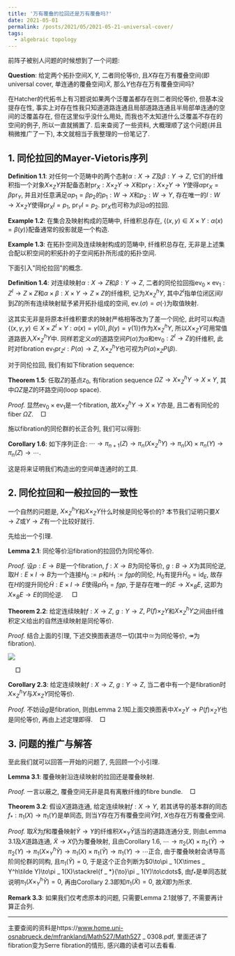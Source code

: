 ```yaml
---
title: '万有覆叠的拉回还是万有覆叠吗?'
date: 2021-05-01
permalink: /posts/2021/05/2021-05-21-universal-cover/
tags:
  - algebraic topology
---
```


前阵子被别人问题的时候想到了一个问题: 

**Question**: 给定两个拓扑空间$X,Y$, 二者同伦等价, 且$X$存在万有覆叠空间(即universal cover, 单连通的覆叠空间)$\tilde X$, 那么$Y$也存在万有覆叠空间吗? 

在Hatcher的代拓书上有习题说如果两个泛覆盖都存在则二者同伦等价, 但基本没提存在性, 事实上对存在性我只知道道路连通且局部道路连通且半局部单连通的空间的泛覆盖存在, 但在这里似乎没什么用处, 而我也不太知道什么泛覆盖不存在的空间的例子, 所以一直就搁置了. 后来查阅了一些资料, 大概理顺了这个问题(并且稍微推广了一下), 本文就相当于我整理的一份笔记了. 

## 1. 同伦拉回的Mayer-Vietoris序列

**Definition 1.1**: 对任何一个范畴中的两个态射$\alpha: X\to Z$及$\beta: Y\to Z$, 它们的纤维积指一个对象$X\times _ ZY$并配备态射$\mbox{pr} _ X:X\times _ ZY\to X$和$\mbox{pr} _ Y:X\times _ ZY\to Y$使得$\alpha\mbox{pr} _ X=\beta\mbox{pr} _ Y$, 并且对任意满足$\alpha p _ 1=\beta p _ 2$的$p _ 1:W\to X$和$p _ 2:W\to Y$, 存在唯一的$l: W\to X\times _ ZY$使得$\mbox{pr} _ X l=p _ 1$, $\mbox{pr} _ Y l=p _ 2$. $\mbox{pr} _ X$也可称为$\beta$沿$\alpha$的拉回. 

**Example 1.2**: 在集合及映射构成的范畴中, 纤维积总存在, $\{(x,y)\in X\times Y:\alpha(x)=\beta(y)\}$配备通常的投影就是一个构造. 

**Example 1.3**: 在拓扑空间及连续映射构成的范畴中, 纤维积总存在, 无非是上述集合配以积空间的积拓扑的子空间拓扑所形成的拓扑空间.

下面引入"同伦拉回"的概念. 

**Definition 1.4**: 对连续映射$\alpha:X\to Z$和$\beta: Y\to Z$, 二者的同伦拉回指$\mbox{ev} _ 0\times\mbox{ev} _ 1:Z^I\to Z\times Z$和$\alpha\times\beta: X\times Y\to Z\times Z$的纤维积, 记为$X\times _ Z^h Y$, 其中$Z^I$指单位闭区间$I$到$Z$的所有连续映射赋予紧开拓扑组成的空间, $\mbox{ev} _ \cdot(\sigma)=\sigma(\cdot)$为取值映射. 

这其实无非是将原本纤维积要求的映射严格相等改为了差一个同伦, 此时可以构造$\{(x,\gamma,y)\in X\times Z^I\times Y:\alpha(x)=\gamma(0),\beta(y)=\gamma(1)\}$作为$X\times _ Z^hY$, 所以$X\times _ ZY$可用常值道路嵌入$X\times _ Z^hY$中. 同样若定义$\alpha$的道路空间$P(\alpha)$为$\alpha$和$\mbox{ev} _ 0:Z^I\to Z$的纤维积, 此时对fibration $\mbox{ev} _ 1\mbox{pr} _ {Z^I}:P(\alpha)\to Z$, $X\times _ Z^h Y$也可视为$P(\alpha)\times _ Z P(\beta)$.

对于同伦拉回, 我们有如下fibration sequence: 

**Theorem 1.5**: 任取$Z$的基点$z _ 0$, 有fibration sequence $\Omega Z\to X\times _ Z^h Y\to X\times Y$, 其中$\Omega Z$是$Z$的环路空间(loop space).

*Proof.* 显然$\mbox{ev} _ 0\times\mbox{ev} _ 1$是一个fibration, 故$X\times _ Z^h Y\to X\times Y$亦是, 且二者有同伦的fiber $\Omega Z$.$\quad\Box$

施以fibration的同伦群的长正合列, 我们可以得到: 

**Corollary 1.6**: 如下序列正合: $\cdots\to\pi _ {n+1}(Z)\to\pi _ n(X\times _ Z^h Y)\to\pi _ n(X)\times\pi _ n(Y)\to\pi _ n(Z)\to\cdots$.

这是将来证明我们构造出的空间单连通时的工具.

## 2. 同伦拉回和一般拉回的一致性

一个自然的问题是, $X\times _ Z^h Y$和$X\times _ Z Y$什么时候是同伦等价的? 本节我们证明只要$X\to Z$或$Y\to Z$有一个比较好就行. 

先给出一个引理.

**Lemma 2.1**: 同伦等价沿fibration的拉回仍为同伦等价.

*Proof.* 设$p:E\to B$是一个fibration, $f:X\to B$为同伦等价, $g:B\to X$为其同伦逆, 取$H:E\times I\to B$为一个连接$H _ 0:=p$和$H _ 1:=fgp$的同伦, $H _ 0$有提升$\tilde H _ 0=\mbox{id} _ E$, 故存在$H$的提升同伦$\tilde H:E\times I\to E$使得$p\tilde H _ 1=fgp$, 于是存在唯一的$E\to X\times _ B E$, 这即为$X\times _ B E\to E$的同伦逆. $\quad\Box$

**Theorem 2.2**: 给定连续映射$f:X\to Z$, $g:Y\to Z$, $P(f)\times _ Z Y$和$X\times _ Z^h Y$之间由纤维积定义给出的自然连续映射是同伦等价. 

*Proof.* 结合上面的引理, 下述交换图表道尽一切(其中$\simeq$为同伦等价, $\twoheadrightarrow$为fibration).

<img src="https://llddeddym.github.io/images/2021-05-01.png"/>

$\quad\Box$

**Corollary 2.3**: 给定连续映射$f:X\to Z$, $g:Y\to Z$, 当二者中有一个是fibration时$X\times _ Z^hY$与$X\times _ ZY$同伦等价.

*Proof.* 不妨设$g$是fibration, 则由Lemma 2.1知上面交换图表中$X\times _ Z Y\to P(f)\times _ ZY$也是同伦等价, 再由上述定理即得.$\quad\Box$

## 3. 问题的推广与解答

至此我们就可以回答一开始的问题了, 先回顾一个小引理.

**Lemma 3.1**: 覆叠映射沿连续映射的拉回还是覆叠映射.

*Proof.* 一言以蔽之, 覆叠空间无非是具有离散纤维的fibre bundle.$\quad\Box$

**Theorem 3.2**: 假设$X$道路连通, 给定连续映射$f:X\to Y$, 若其诱导的基本群的同态$f _ *:\pi _ 1(X)\to\pi _ 1(Y)$是单同态, 则当$Y$存在万有覆叠空间$\tilde Y$时, $X$也存在万有覆叠空间.

*Proof.* 取$\tilde X$为$f$和覆叠映射$\tilde Y\to Y$的纤维积$X\times _ Y\tilde Y$适当的道路连通分支, 则由Lemma 3.1及$X$道路连通, $\tilde X\to X$仍为覆叠映射, 且由Corollary 1.6, $\cdots\to\pi _ 2(X)\times\pi _ 2(\tilde Y)\to\pi _ {2}(Y)\to\pi _ 1(X\times _ Y^h\tilde Y)\to\pi _ 1(X)\times\pi _ 1(\tilde Y)\to\pi _ 1(Y)\to\cdots$正合, 由于覆叠映射会诱导高阶同伦群的同构, 且$\pi _ 1(\tilde Y)=0$, 于是这个正合列断为$0\to\pi _ 1(X\times _ Y^h\tilde Y)\to\pi _ 1(X)\stackrel{f _ *}{\to}\pi _ 1(Y)\to\cdots$, 由$f _ *$是单同态就说明$\pi _ 1(X\times _ Y^h\tilde Y)=0$, 再由Corollary 2.3即知$\pi _ 1(\tilde X)=0$, 故$\tilde X$即为所求.

**Remark 3.3**: 如果我们仅考虑原本的问题, 只需要Lemma 2.1就够了, 不需要再计算正合列.

****

主要查阅的资料是https://www.home.uni-osnabrueck.de/mfrankland/Math527/Math527 _ 0308.pdf, 里面还讲了fibration变为Serre fibration的情形, 感兴趣的读者可以去看看. 